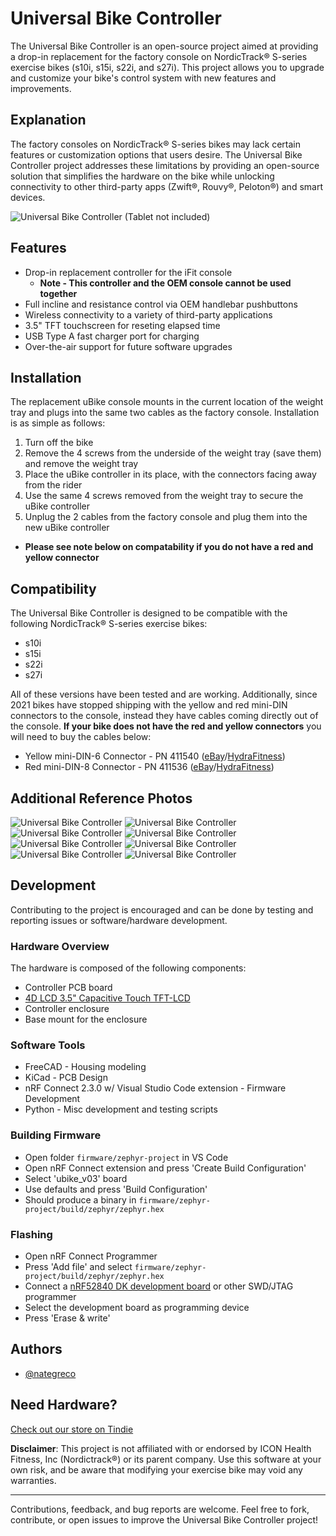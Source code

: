 # Universal Bike Controller
The Universal Bike Controller is an open-source project aimed at providing a drop-in replacement for the factory console on NordicTrack® S-series exercise bikes (s10i, s15i, s22i, and s27i). This project allows you to upgrade and customize your bike's control system with new features and improvements.

## Explanation
The factory consoles on NordicTrack® S-series bikes may lack certain features or customization options that users desire. The Universal Bike Controller project addresses these limitations by providing an open-source solution that simplifies the hardware on the bike while unlocking connectivity to other third-party apps (Zwift®, Rouvy®, Peloton®) and smart devices.

![Universal Bike Controller](images/diagonal-with-tablet.jpg "Universal Bike Controller")
(Tablet not included)

## Features
- Drop-in replacement controller for the iFit console
  - **Note - This controller and the OEM console cannot be used together**
- Full incline and resistance control via OEM handlebar pushbuttons
- Wireless connectivity to a variety of third-party applications
- 3.5" TFT touchscreen for reseting elapsed time
- USB Type A fast charger port for charging
- Over-the-air support for future software upgrades

## Installation
The replacement uBike console mounts in the current location of the weight tray and plugs into the same two cables as the factory console. Installation is as simple as follows:
1. Turn off the bike
1. Remove the 4 screws from the underside of the weight tray (save them) and remove the weight tray
1. Place the uBike controller in its place, with the connectors facing away from the rider
1. Use the same 4 screws removed from the weight tray to secure the uBike controller
1. Unplug the 2 cables from the factory console and plug them into the new uBike controller
  * **Please see note below on compatability if you do not have a red and yellow connector**

## Compatibility
The Universal Bike Controller is designed to be compatible with the following NordicTrack® S-series exercise bikes:
- s10i
- s15i
- s22i
- s27i

All of these versions have been tested and are working.  Additionally, since 2021 bikes have stopped shipping with the yellow and red mini-DIN connectors to the console, instead they have cables coming directly out of the console.  **If your bike does not have the red and yellow connectors** you will need to buy the cables below:
* Yellow mini-DIN-6 Connector - PN 411540 ([eBay](https://www.ebay.com/itm/255061719835)/[HydraFitness](https://hydrafitnessparts.com/collections/stationary-bike-wires-and-wire-harness/products/nordictrack-comm-s22i-s15i-s10i-stationary-bike-upper-wire-harness-411540))
* Red mini-DIN-8 Connector - PN 411536 ([eBay](https://www.ebay.com/itm/265237954787)/[HydraFitness](https://hydrafitnessparts.com/collections/stationary-bike-wires-and-wire-harness/products/nordictrack-comm-s22i-s15i-s10i-stationary-bike-extension-wire-harness-411536))

## Additional Reference Photos
![Universal Bike Controller](images/side-no-screen.jpg "Universal Bike Controller")
![Universal Bike Controller](images/diagonal-no-screen.jpg "Universal Bike Controller")
![Universal Bike Controller](images/cable-connections.jpg "Universal Bike Controller")
![Universal Bike Controller](images/controller-screen.jpg "Universal Bike Controller")
![Universal Bike Controller](images/landscape-handlebar-with-tablet.jpg "Universal Bike Controller")
![Universal Bike Controller](images/portrait-with-tablet.jpg "Universal Bike Controller")
![Universal Bike Controller](images/pairing-screen-tablet.jpg "Universal Bike Controller")
![Universal Bike Controller](images/pairing-screen-modes-tablet.jpg "Universal Bike Controller")

## Development
Contributing to the project is encouraged and can be done by testing and reporting issues or software/hardware development.

### Hardware Overview
The hardware is composed of the following components:
* Controller PCB board
* [4D LCD 3.5" Capacitive Touch TFT-LCD](https://4dsystems.com.au/products/4dlcd-35480320-ctp-clb-ips/) 
* Controller enclosure
* Base mount for the enclosure

### Software Tools
* FreeCAD - Housing modeling
* KiCad - PCB Design
* nRF Connect 2.3.0 w/ Visual Studio Code extension - Firmware Development
* Python - Misc development and testing scripts

### Building Firmware
* Open folder `firmware/zephyr-project` in VS Code
* Open nRF Connect extension and press 'Create Build Configuration'
* Select 'ubike_v03' board
* Use defaults and press 'Build Configuration'
* Should produce a binary in `firmware/zephyr-project/build/zephyr/zephyr.hex`

### Flashing
* Open nRF Connect Programmer
* Press 'Add file' and select `firmware/zephyr-project/build/zephyr/zephyr.hex`
* Connect a [nRF52840 DK development board](https://www.nordicsemi.com/Products/Development-hardware/nRF52840-DK) or other SWD/JTAG programmer
* Select the development board as programming device
* Press 'Erase & write'


## Authors
* [@nategreco](https://github.com/nategreco)

## Need Hardware?
[Check out our store on Tindie](https://www.tindie.com/products/grecoengineer/universal-bike-controller/)

**Disclaimer**: This project is not affiliated with or endorsed by ICON Health Fitness, Inc (Nordictrack®) or its parent company. Use this software at your own risk, and be aware that modifying your exercise bike may void any warranties.

---

Contributions, feedback, and bug reports are welcome. Feel free to fork, contribute, or open issues to improve the Universal Bike Controller project!
